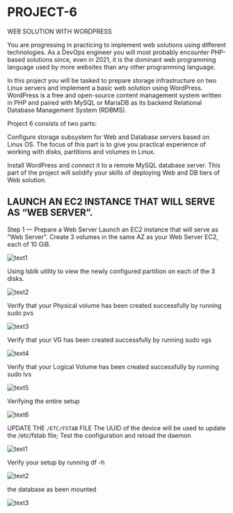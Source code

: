 # PROJECT-6
WEB SOLUTION WITH WORDPRESS

You are progressing in practicing to implement web solutions using different technologies. As a DevOps engineer you will most probably encounter PHP-based solutions since, even in 2021, it is the dominant web programming language used by more websites than any other programming language.

In this project you will be tasked to prepare storage infrastructure on two Linux servers and implement a basic web solution using WordPress. WordPress is a free and open-source content management system written in PHP and paired with MySQL or MariaDB as its backend Relational Database Management System (RDBMS).

Project 6 consists of two parts:

Configure storage subsystem for Web and Database servers based on Linux OS. The focus of this part is to give you practical experience of working with disks, partitions and volumes in Linux.

Install WordPress and connect it to a remote MySQL database server. This part of the project will solidify your skills of deploying Web and DB tiers of Web solution.
## LAUNCH AN EC2 INSTANCE THAT WILL SERVE AS “WEB SERVER”.
Step 1 — Prepare a Web Server
Launch an EC2 instance that will serve as "Web Server". Create 3 volumes in the same AZ as your Web Server EC2, each of 10 GiB.

![text1](https://user-images.githubusercontent.com/108102087/184541329-da4de1d5-9fe2-409c-bacc-5c406fed9b9a.PNG)

Using lsblk utility to view the newly configured partition on each of the 3 disks.

![text2](https://user-images.githubusercontent.com/108102087/184542211-8e2410cb-72ff-4c43-a027-4e4c2eb73aa1.PNG)

Verify that your Physical volume has been created successfully by running sudo pvs

![text3](https://user-images.githubusercontent.com/108102087/184542885-b22301b4-b84a-46d1-b7b5-09c8c79d438b.PNG)

Verify that your VG has been created successfully by running sudo vgs

![text4](https://user-images.githubusercontent.com/108102087/184543377-5791d7ce-a6f1-4bf5-a77d-2de98cd73cf7.PNG)

Verify that your Logical Volume has been created successfully by running sudo lvs

![text5](https://user-images.githubusercontent.com/108102087/184543927-c98403a6-821b-456d-8024-9dcd5e12eb1f.PNG)

Verifying the entire setup

![text6](https://user-images.githubusercontent.com/108102087/184544428-5d70f2b9-7db6-4d78-beb6-d7204f966b39.PNG)

UPDATE THE `/ETC/FSTAB` FILE
The UUID of the device will be used to update the /etc/fstab file; Test the configuration and reload the daemon

![text1](https://user-images.githubusercontent.com/108102087/185744562-fbd29a8e-e099-48dc-9a48-c7730ec1eca8.PNG)

Verify your setup by running df -h

![text2](https://user-images.githubusercontent.com/108102087/185744708-6bd62ea6-1453-4bfc-947f-f636d31e6fde.PNG)

the database as been mounted

![text3](https://user-images.githubusercontent.com/108102087/185746116-d807d0b0-bc28-4a0b-bd3d-ed942934f304.PNG)
